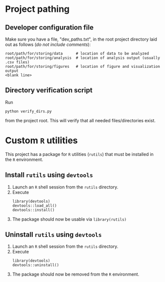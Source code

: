 # Project pathing
## Developer configuration file
Make sure you have a file, "dev_paths.txt", in the root project directory laid out as follows (*do not include comments*):
```
root/path/for/storing/data      # location of data to be analyzed
root/path/for/storing/analysis  # location of analysis output (usually .csv files)
root/path/for/storing/figures   # location of figure and visualization output
<blank line>
```

## Directory verification script
Run
```
python verify_dirs.py
```
from the project root. This will verify that all needed files/directories exist.

# Custom `R` utilities
This project has a package for `R` utilities (`rutils`) that must be installed in the `R` environment.

## Install `rutils` using `devtools`
1. Launch an `R` shell session from the `rutils` directory.
2. Execute
    ```
    library(devtools)
    devtools::load_all()
    devtools::install()
    ```
3. The package should now be usable via `library(rutils)`

## Uninstall `rutils` using `devtools`
1. Launch an `R` shell session from the `rutils` directory.
2. Execute
    ```
    library(devtools)
    devtools::uninstall()
    ```
3. The package should now be removed from the `R` environment.
